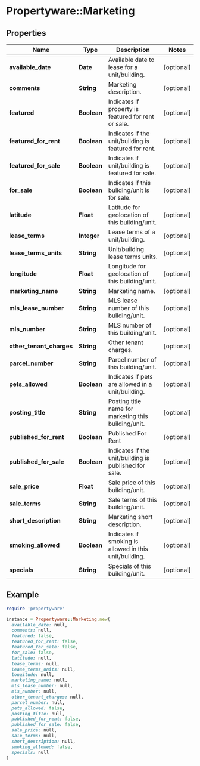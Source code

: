 # Propertyware::Marketing

## Properties

| Name | Type | Description | Notes |
| ---- | ---- | ----------- | ----- |
| **available_date** | **Date** | Available date to lease for a unit/building. | [optional] |
| **comments** | **String** | Marketing description. | [optional] |
| **featured** | **Boolean** | Indicates if property is featured for rent or sale. | [optional] |
| **featured_for_rent** | **Boolean** | Indicates if the unit/building is featured for rent. | [optional] |
| **featured_for_sale** | **Boolean** | Indicates if unit/building is featured for sale. | [optional] |
| **for_sale** | **Boolean** | Indicates if this building/unit is for sale. | [optional] |
| **latitude** | **Float** | Latitude for geolocation of this building/unit. | [optional] |
| **lease_terms** | **Integer** | Lease terms of a unit/building. | [optional] |
| **lease_terms_units** | **String** | Unit/building lease terms units. | [optional] |
| **longitude** | **Float** | Longitude for geolocation of this building/unit. | [optional] |
| **marketing_name** | **String** | Marketing name. | [optional] |
| **mls_lease_number** | **String** | MLS lease number of this building/unit. | [optional] |
| **mls_number** | **String** | MLS number of this building/unit. | [optional] |
| **other_tenant_charges** | **String** | Other tenant charges. | [optional] |
| **parcel_number** | **String** | Parcel number of this building/unit. | [optional] |
| **pets_allowed** | **Boolean** | Indicates if pets are allowed in a unit/building. | [optional] |
| **posting_title** | **String** | Posting title name for marketing this building/unit. | [optional] |
| **published_for_rent** | **Boolean** | Published For Rent | [optional] |
| **published_for_sale** | **Boolean** | Indicates if the unit/building is published for sale. | [optional] |
| **sale_price** | **Float** | Sale price of this building/unit. | [optional] |
| **sale_terms** | **String** | Sale terms of this building/unit. | [optional] |
| **short_description** | **String** | Marketing short description. | [optional] |
| **smoking_allowed** | **Boolean** | Indicates if smoking is allowed in this unit/building. | [optional] |
| **specials** | **String** | Specials of this building/unit. | [optional] |

## Example

```ruby
require 'propertyware'

instance = Propertyware::Marketing.new(
  available_date: null,
  comments: null,
  featured: false,
  featured_for_rent: false,
  featured_for_sale: false,
  for_sale: false,
  latitude: null,
  lease_terms: null,
  lease_terms_units: null,
  longitude: null,
  marketing_name: null,
  mls_lease_number: null,
  mls_number: null,
  other_tenant_charges: null,
  parcel_number: null,
  pets_allowed: false,
  posting_title: null,
  published_for_rent: false,
  published_for_sale: false,
  sale_price: null,
  sale_terms: null,
  short_description: null,
  smoking_allowed: false,
  specials: null
)
```

